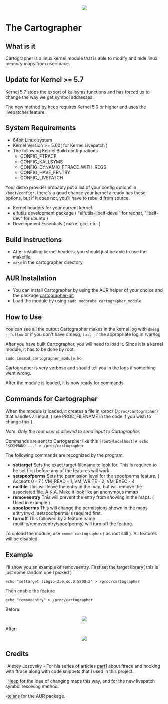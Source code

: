 <p align="center">  
<img src="https://i.imgur.com/kaY6nqc.jpg">  
</p>

# The Cartographer 

## What is it
Cartographer is a linux kernel module that is able to modify and hide linux memory maps from userspace.

## Update for Kernel >= 5.7
Kernel 5.7 stops the export of kallsyms functions and has forced us to change the way we get symbol addresses. 

The new method by [heep](https://github.com/h33p/kallsyms-lp) requires Kernel 5.0 or higher and uses the livepatcher feature.

## System Requirements
* 64bit Linux system
* Kernel Version >= 5.00( for Kernel Livepatch )
* The following Kernel Build configurations 
	* CONFIG_FTRACE
	* CONFIG_KALLSYMS
	* CONFIG_DYNAMIC_FTRACE_WITH_REGS
	* CONFIG_HAVE_FENTRY
	* CONFIG_LIVEPATCH
	
Your distro provider probably put a list of your config options in `/boot/config*`, there's a good chance your kernel already has these options, but if it does not, you'll have to rebuild from source.
* Kernel headers for your current kernel.
* elfutils development package ( "elfutils-libelf-devel" for redhat, "libelf-dev" for ubuntu )
* Development Essentials ( make, gcc, etc. )

## Build Instructions
*  After installing kernel headers, you should just be able to use the makefile.
* `make` in the cartographer directory.

## AUR Installation
* You can install Cartographer by using the AUR helper of your choice and the package [cartographer-git](https://aur.archlinux.org/packages/cartographer-git/)
* Load the module by using `sudo modprobe cartographer_module`

## How to Use
You can see all the output Cartographer makes in the kernel log with `dmesg --follow` or if you don't have dmesg, `tail -f` the appropriate log in /var/log

After you have built Cartographer, you will need to load it. Since it is a kernel module, it has to be done by root.

`sudo insmod cartographer_module.ko`

Cartographer is very verbose and should tell you in the logs if something went wrong.

After the module is loaded, it is now ready for commands.
## Commands for Cartographer
When the module is loaded, it creates a file in /proc/ (`/proc/cartographer`) that handles all input. ( see PROC_FILENAME in the code if you wish to change this ).

*Note: Only the root user is allowed to send input to Cartographer.*

Commands are sent to Cartogarpher like this 
`[root@localhost]# echo "$COMMAND ..." > /proc/cartographer`

The following commands are recognized by the program.
* **settarget**
	Sets the exact target filename to look for.
	This is required to be set first before any of the features will work.
* **setspoofperms**
	Sets the permission level for the spoofperms feature. ( Accepts 0 - 7 )
	VM_READ - 1, VM_WRITE - 2, VM_EXEC - 4
* **nullfile**
	This will leave the entry in the map, but will remove the associated file.
	A.K.A. Make it look like an anonymous mmap
* **removeentry**
	This will prevent the entry from showing in the maps. ( Used in example )
* **spoofperms**
	This will change the permissions shown in the maps entry(rwx). setspoofperms is required first.
* **turnoff**
	This followed by a feature name (nullfile/removeentry/spoofperms) will turn off the feature.


To unload the module, use `rmmod cartographer` ( as root still ). All features will be disabled.

## Example
I'll show you an example of removeentry.
First set the target library( this is just some random one I picked )

`echo "settarget libgio-2.0.so.0.5800.2" > /proc/cartographer`

Then enable the feature

`echo "removeentry" > /proc/cartographer`

Before:
<p align="center">  
<img src="https://i.imgur.com/fISekdt.png">  
</p>

After:
<p align="center">  
<img src="https://i.imgur.com/Mr2Pak1.png">  
</p>

## Credits

-Alexey Lozovsky - For his series of articles [part1](https://www.apriorit.com/dev-blog/544-hooking-linux-functions-1) about ftrace and hooking with ftrace along with code snippets that I used in this project.

-[Heep](https://github.com/greenbytesoftware) for the Idea of changing maps this way, and for the new livepatch symbol resolving method.

-[telans](https://github.com/telans) for the AUR package.
